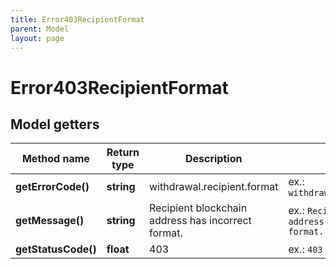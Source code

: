 ```yaml
---
title: Error403RecipientFormat
parent: Model
layout: page
---
```


# Error403RecipientFormat

## Model getters

Method name | Return type | Description | Notes
------------ | ------------- | ------------- | -------------
**getErrorCode()** | **string** | withdrawal.recipient.format | ex.: `withdrawal.recipient.format`
**getMessage()** | **string** | Recipient blockchain address has incorrect format. | ex.: `Recipient blockchain address has incorrect format.`
**getStatusCode()** | **float** | 403 | ex.: `403`

